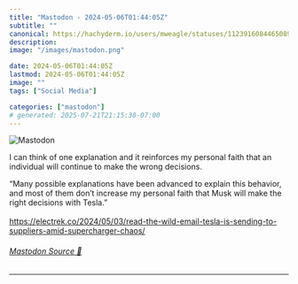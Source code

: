 ```yaml
---
title: "Mastodon - 2024-05-06T01:44:05Z"
subtitle: ""
canonical: https://hachyderm.io/users/mweagle/statuses/112391608446508966
description:
image: "/images/mastodon.png"

date: 2024-05-06T01:44:05Z
lastmod: 2024-05-06T01:44:05Z
image: ""
tags: ["Social Media"]

categories: ["mastodon"]
# generated: 2025-07-21T21:15:38-07:00
---
```

![Mastodon](/images/mastodon.png)

<p>I can think of one explanation and it reinforces my personal faith that an individual will continue to make the wrong decisions.</p><p>“Many possible explanations have been advanced to explain this behavior, and most of them don’t increase my personal faith that Musk will make the right decisions with Tesla.”<br /> <br /><a href="https://electrek.co/2024/05/03/read-the-wild-email-tesla-is-sending-to-suppliers-amid-supercharger-chaos/" target="_blank" rel="nofollow noopener noreferrer" translate="no"><span class="invisible">https://</span><span class="ellipsis">electrek.co/2024/05/03/read-th</span><span class="invisible">e-wild-email-tesla-is-sending-to-suppliers-amid-supercharger-chaos/</span></a></p>


###### [Mastodon Source 🐘](https://hachyderm.io/@mweagle/112391608446508966)

___
